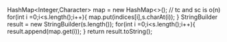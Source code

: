 HashMap<Integer,Character> map = new HashMap<>(); // tc and sc is o(n)
for(int i =0;i<s.length();i++){
map.put(indices[i],s.charAt(i));
}
StringBuilder result = new StringBuilder(s.length());
for(int i =0;i<s.length();i++){
result.append(map.get(i));
}
return result.toString();
